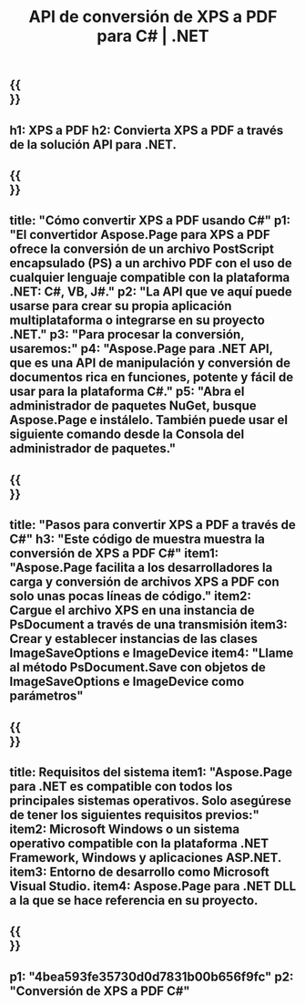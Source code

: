 ﻿---
translation: true
template: /_templates/_conversion-child-net.md
title: API de conversión de XPS a PDF para C# |  .NET
url: /net/conversion/xps-to-pdf/
description: Código de muestra para la conversión de XPS a PDF C#. Utilice el código de ejemplo de API para la conversión de archivos XPS por lotes a PDF dentro de VB.NET, Asp.NET o cualquier aplicación basada en .NET.
informat: XPS
outformat: PDF
otherformats: XPS EPS
---

{{<section banner>}}
---
h1: XPS a PDF
h2: Convierta XPS a PDF a través de la solución API para .NET.
---

{{<section overview>}}
---
title: "Cómo convertir XPS a PDF usando C#"
p1: "El convertidor Aspose.Page para XPS a PDF ofrece la conversión de un archivo PostScript encapsulado (PS) a un archivo PDF con el uso de cualquier lenguaje compatible con la plataforma .NET: C#, VB, J#."
p2: "La API que ve aquí puede usarse para crear su propia aplicación multiplataforma o integrarse en su proyecto .NET."
p3: "Para procesar la conversión, usaremos:"
p4: "Aspose.Page para .NET API, que es una API de manipulación y conversión de documentos rica en funciones, potente y fácil de usar para la plataforma C#."
p5: "Abra el administrador de paquetes NuGet, busque Aspose.Page e instálelo. También puede usar el siguiente comando desde la Consola del administrador de paquetes."
---

{{<section feature1>}}
---
title: "Pasos para convertir XPS a PDF a través de C#"
h3: "Este código de muestra muestra la conversión de XPS a PDF C#"
item1: "Aspose.Page facilita a los desarrolladores la carga y conversión de archivos XPS a PDF con solo unas pocas líneas de código."
item2: Cargue el archivo XPS en una instancia de PsDocument a través de una transmisión
item3: Crear y establecer instancias de las clases ImageSaveOptions e ImageDevice
item4: "Llame al método PsDocument.Save con objetos de ImageSaveOptions e ImageDevice como parámetros"
---

{{<section feature2>}}
---
title: Requisitos del sistema
item1: "Aspose.Page para .NET es compatible con todos los principales sistemas operativos. Solo asegúrese de tener los siguientes requisitos previos:"
item2: Microsoft Windows o un sistema operativo compatible con la plataforma .NET Framework, Windows y aplicaciones ASP.NET.
item3: Entorno de desarrollo como Microsoft Visual Studio.
item4: Aspose.Page para .NET DLL a la que se hace referencia en su proyecto.
---

{{<section gist>}}
---
p1: "4bea593fe35730d0d7831b00b656f9fc"
p2: "Conversión de XPS a PDF C#"
---
